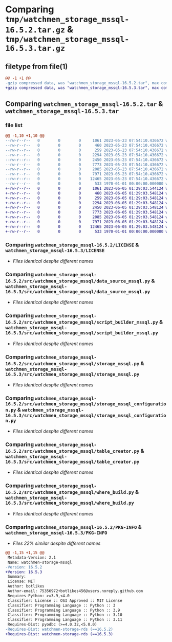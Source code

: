 # Comparing `tmp/watchmen_storage_mssql-16.5.2.tar.gz` & `tmp/watchmen_storage_mssql-16.5.3.tar.gz`

## filetype from file(1)

```diff
@@ -1 +1 @@
-gzip compressed data, was "watchmen_storage_mssql-16.5.2.tar", max compression
+gzip compressed data, was "watchmen_storage_mssql-16.5.3.tar", max compression
```

## Comparing `watchmen_storage_mssql-16.5.2.tar` & `watchmen_storage_mssql-16.5.3.tar`

### file list

```diff
@@ -1,10 +1,10 @@
--rw-r--r--   0        0        0     1061 2023-05-23 07:54:10.436672 watchmen_storage_mssql-16.5.2/LICENSE
--rw-r--r--   0        0        0      460 2023-05-23 07:54:10.436672 watchmen_storage_mssql-16.5.2/pyproject.toml
--rw-r--r--   0        0        0      259 2023-05-23 07:54:10.436672 watchmen_storage_mssql-16.5.2/src/watchmen_storage_mssql/__init__.py
--rw-r--r--   0        0        0     2294 2023-05-23 07:54:10.436672 watchmen_storage_mssql-16.5.2/src/watchmen_storage_mssql/data_source_mssql.py
--rw-r--r--   0        0        0     2450 2023-05-23 07:54:10.436672 watchmen_storage_mssql-16.5.2/src/watchmen_storage_mssql/script_builder_mssql.py
--rw-r--r--   0        0        0     7773 2023-05-23 07:54:10.436672 watchmen_storage_mssql-16.5.2/src/watchmen_storage_mssql/storage_mssql.py
--rw-r--r--   0        0        0     2085 2023-05-23 07:54:10.436672 watchmen_storage_mssql-16.5.2/src/watchmen_storage_mssql/storage_mssql_configuration.py
--rw-r--r--   0        0        0     7971 2023-05-23 07:54:10.436672 watchmen_storage_mssql-16.5.2/src/watchmen_storage_mssql/table_creator.py
--rw-r--r--   0        0        0    12465 2023-05-23 07:54:10.436672 watchmen_storage_mssql-16.5.2/src/watchmen_storage_mssql/where_build.py
--rw-r--r--   0        0        0      533 1970-01-01 00:00:00.000000 watchmen_storage_mssql-16.5.2/PKG-INFO
+-rw-r--r--   0        0        0     1061 2023-06-05 01:29:03.544124 watchmen_storage_mssql-16.5.3/LICENSE
+-rw-r--r--   0        0        0      460 2023-06-05 01:29:03.548124 watchmen_storage_mssql-16.5.3/pyproject.toml
+-rw-r--r--   0        0        0      259 2023-06-05 01:29:03.548124 watchmen_storage_mssql-16.5.3/src/watchmen_storage_mssql/__init__.py
+-rw-r--r--   0        0        0     2294 2023-06-05 01:29:03.548124 watchmen_storage_mssql-16.5.3/src/watchmen_storage_mssql/data_source_mssql.py
+-rw-r--r--   0        0        0     2450 2023-06-05 01:29:03.548124 watchmen_storage_mssql-16.5.3/src/watchmen_storage_mssql/script_builder_mssql.py
+-rw-r--r--   0        0        0     7773 2023-06-05 01:29:03.548124 watchmen_storage_mssql-16.5.3/src/watchmen_storage_mssql/storage_mssql.py
+-rw-r--r--   0        0        0     2085 2023-06-05 01:29:03.548124 watchmen_storage_mssql-16.5.3/src/watchmen_storage_mssql/storage_mssql_configuration.py
+-rw-r--r--   0        0        0     7971 2023-06-05 01:29:03.548124 watchmen_storage_mssql-16.5.3/src/watchmen_storage_mssql/table_creator.py
+-rw-r--r--   0        0        0    12465 2023-06-05 01:29:03.548124 watchmen_storage_mssql-16.5.3/src/watchmen_storage_mssql/where_build.py
+-rw-r--r--   0        0        0      533 1970-01-01 00:00:00.000000 watchmen_storage_mssql-16.5.3/PKG-INFO
```

### Comparing `watchmen_storage_mssql-16.5.2/LICENSE` & `watchmen_storage_mssql-16.5.3/LICENSE`

 * *Files identical despite different names*

### Comparing `watchmen_storage_mssql-16.5.2/src/watchmen_storage_mssql/data_source_mssql.py` & `watchmen_storage_mssql-16.5.3/src/watchmen_storage_mssql/data_source_mssql.py`

 * *Files identical despite different names*

### Comparing `watchmen_storage_mssql-16.5.2/src/watchmen_storage_mssql/script_builder_mssql.py` & `watchmen_storage_mssql-16.5.3/src/watchmen_storage_mssql/script_builder_mssql.py`

 * *Files identical despite different names*

### Comparing `watchmen_storage_mssql-16.5.2/src/watchmen_storage_mssql/storage_mssql.py` & `watchmen_storage_mssql-16.5.3/src/watchmen_storage_mssql/storage_mssql.py`

 * *Files identical despite different names*

### Comparing `watchmen_storage_mssql-16.5.2/src/watchmen_storage_mssql/storage_mssql_configuration.py` & `watchmen_storage_mssql-16.5.3/src/watchmen_storage_mssql/storage_mssql_configuration.py`

 * *Files identical despite different names*

### Comparing `watchmen_storage_mssql-16.5.2/src/watchmen_storage_mssql/table_creator.py` & `watchmen_storage_mssql-16.5.3/src/watchmen_storage_mssql/table_creator.py`

 * *Files identical despite different names*

### Comparing `watchmen_storage_mssql-16.5.2/src/watchmen_storage_mssql/where_build.py` & `watchmen_storage_mssql-16.5.3/src/watchmen_storage_mssql/where_build.py`

 * *Files identical despite different names*

### Comparing `watchmen_storage_mssql-16.5.2/PKG-INFO` & `watchmen_storage_mssql-16.5.3/PKG-INFO`

 * *Files 22% similar despite different names*

```diff
@@ -1,15 +1,15 @@
 Metadata-Version: 2.1
 Name: watchmen-storage-mssql
-Version: 16.5.2
+Version: 16.5.3
 Summary: 
 License: MIT
 Author: botlikes
 Author-email: 75356972+botlikes456@users.noreply.github.com
 Requires-Python: >=3.9,<4.0
 Classifier: License :: OSI Approved :: MIT License
 Classifier: Programming Language :: Python :: 3
 Classifier: Programming Language :: Python :: 3.9
 Classifier: Programming Language :: Python :: 3.10
 Classifier: Programming Language :: Python :: 3.11
 Requires-Dist: pyodbc (>=4.0.32,<5.0.0)
-Requires-Dist: watchmen-storage-rds (==16.5.2)
+Requires-Dist: watchmen-storage-rds (==16.5.3)
```

